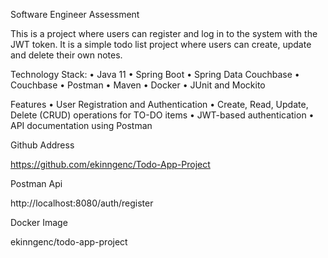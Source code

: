 Software Engineer Assessment

This is a project where users can register and log in to the system with the JWT token.  It is a simple todo list project where users can create, update and delete their own notes.

Technology Stack:
• Java 11
• Spring Boot
• Spring Data Couchbase
• Couchbase
• Postman
• Maven
• Docker
• JUnit and Mockito

Features
• User Registration and Authentication
• Create, Read, Update, Delete (CRUD) operations for TO-DO items
• JWT-based authentication
• API documentation using Postman

Github Address

https://github.com/ekinngenc/Todo-App-Project

Postman Api

http://localhost:8080/auth/register

Docker Image

ekinngenc/todo-app-project